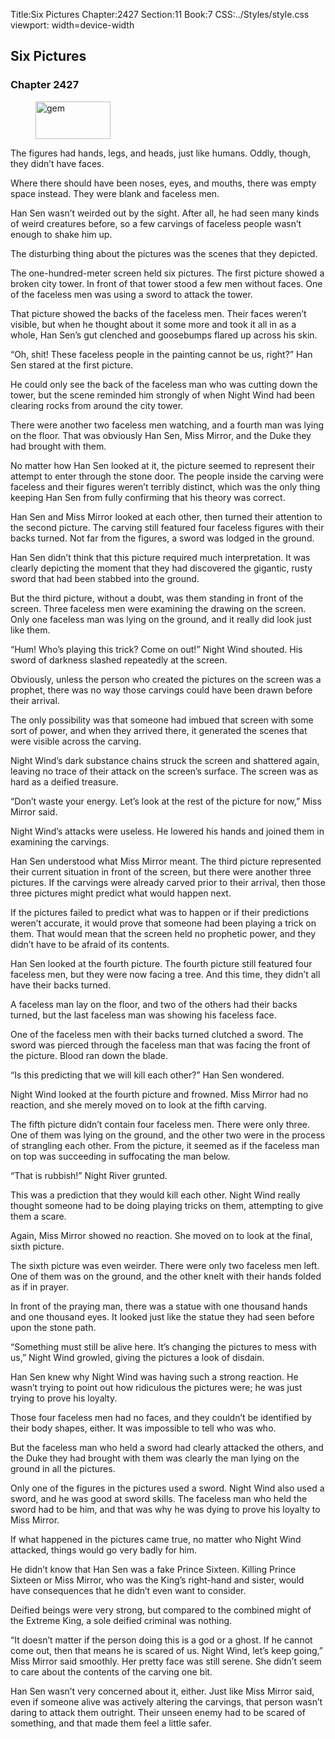 Title:Six Pictures 
Chapter:2427 
Section:11 
Book:7 
CSS:../Styles/style.css 
viewport: width=device-width
  
## Six Pictures
### Chapter 2427
  
<figure>
	<img src="../Images/gem.gif" alt="gem" id="gem" width="120" height="60" />
</figure>
  

  
The figures had hands, legs, and heads, just like humans. Oddly, though, they didn’t have faces.

Where there should have been noses, eyes, and mouths, there was empty space instead. They were blank and faceless men.

Han Sen wasn’t weirded out by the sight. After all, he had seen many kinds of weird creatures before, so a few carvings of faceless people wasn’t enough to shake him up.

The disturbing thing about the pictures was the scenes that they depicted.

The one-hundred-meter screen held six pictures. The first picture showed a broken city tower. In front of that tower stood a few men without faces. One of the faceless men was using a sword to attack the tower.

That picture showed the backs of the faceless men. Their faces weren’t visible, but when he thought about it some more and took it all in as a whole, Han Sen’s gut clenched and goosebumps flared up across his skin.

“Oh, shit! These faceless people in the painting cannot be us, right?” Han Sen stared at the first picture.

He could only see the back of the faceless man who was cutting down the tower, but the scene reminded him strongly of when Night Wind had been clearing rocks from around the city tower.

There were another two faceless men watching, and a fourth man was lying on the floor. That was obviously Han Sen, Miss Mirror, and the Duke they had brought with them.

No matter how Han Sen looked at it, the picture seemed to represent their attempt to enter through the stone door. The people inside the carving were faceless and their figures weren’t terribly distinct, which was the only thing keeping Han Sen from fully confirming that his theory was correct.

Han Sen and Miss Mirror looked at each other, then turned their attention to the second picture. The carving still featured four faceless figures with their backs turned. Not far from the figures, a sword was lodged in the ground.

Han Sen didn’t think that this picture required much interpretation. It was clearly depicting the moment that they had discovered the gigantic, rusty sword that had been stabbed into the ground.

But the third picture, without a doubt, was them standing in front of the screen. Three faceless men were examining the drawing on the screen. Only one faceless man was lying on the ground, and it really did look just like them.

“Hum! Who’s playing this trick? Come on out!” Night Wind shouted. His sword of darkness slashed repeatedly at the screen.

Obviously, unless the person who created the pictures on the screen was a prophet, there was no way those carvings could have been drawn before their arrival.

The only possibility was that someone had imbued that screen with some sort of power, and when they arrived there, it generated the scenes that were visible across the carving.

Night Wind’s dark substance chains struck the screen and shattered again, leaving no trace of their attack on the screen’s surface. The screen was as hard as a deified treasure.

“Don’t waste your energy. Let’s look at the rest of the picture for now,” Miss Mirror said.

Night Wind’s attacks were useless. He lowered his hands and joined them in examining the carvings.

Han Sen understood what Miss Mirror meant. The third picture represented their current situation in front of the screen, but there were another three pictures. If the carvings were already carved prior to their arrival, then those three pictures might predict what would happen next.

If the pictures failed to predict what was to happen or if their predictions weren’t accurate, it would prove that someone had been playing a trick on them. That would mean that the screen held no prophetic power, and they didn’t have to be afraid of its contents.

Han Sen looked at the fourth picture. The fourth picture still featured four faceless men, but they were now facing a tree. And this time, they didn’t all have their backs turned.

A faceless man lay on the floor, and two of the others had their backs turned, but the last faceless man was showing his faceless face.

One of the faceless men with their backs turned clutched a sword. The sword was pierced through the faceless man that was facing the front of the picture. Blood ran down the blade.

“Is this predicting that we will kill each other?” Han Sen wondered.

Night Wind looked at the fourth picture and frowned. Miss Mirror had no reaction, and she merely moved on to look at the fifth carving.

The fifth picture didn’t contain four faceless men. There were only three. One of them was lying on the ground, and the other two were in the process of strangling each other. From the picture, it seemed as if the faceless man on top was succeeding in suffocating the man below.

“That is rubbish!” Night River grunted.

This was a prediction that they would kill each other. Night Wind really thought someone had to be doing playing tricks on them, attempting to give them a scare.

Again, Miss Mirror showed no reaction. She moved on to look at the final, sixth picture.

The sixth picture was even weirder. There were only two faceless men left. One of them was on the ground, and the other knelt with their hands folded as if in prayer.

In front of the praying man, there was a statue with one thousand hands and one thousand eyes. It looked just like the statue they had seen before upon the stone path.

“Something must still be alive here. It’s changing the pictures to mess with us,” Night Wind growled, giving the pictures a look of disdain.

Han Sen knew why Night Wind was having such a strong reaction. He wasn’t trying to point out how ridiculous the pictures were; he was just trying to prove his loyalty.

Those four faceless men had no faces, and they couldn’t be identified by their body shapes, either. It was impossible to tell who was who.

But the faceless man who held a sword had clearly attacked the others, and the Duke they had brought with them was clearly the man lying on the ground in all the pictures.

Only one of the figures in the pictures used a sword. Night Wind also used a sword, and he was good at sword skills. The faceless man who held the sword had to be him, and that was why he was dying to prove his loyalty to Miss Mirror.

If what happened in the pictures came true, no matter who Night Wind attacked, things would go very badly for him.

He didn’t know that Han Sen was a fake Prince Sixteen. Killing Prince Sixteen or Miss Mirror, who was the King’s right-hand and sister, would have consequences that he didn’t even want to consider.

Deified beings were very strong, but compared to the combined might of the Extreme King, a sole deified criminal was nothing.

“It doesn’t matter if the person doing this is a god or a ghost. If he cannot come out, then that means he is scared of us. Night Wind, let’s keep going,” Miss Mirror said smoothly. Her pretty face was still serene. She didn’t seem to care about the contents of the carving one bit.

Han Sen wasn’t very concerned about it, either. Just like Miss Mirror said, even if someone alive was actively altering the carvings, that person wasn’t daring to attack them outright. Their unseen enemy had to be scared of something, and that made them feel a little safer.